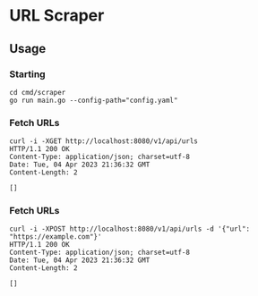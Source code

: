 # URL Scraper

## Usage

### Starting

```shell
cd cmd/scraper
go run main.go --config-path="config.yaml"
```

### Fetch URLs

```shell
curl -i -XGET http://localhost:8080/v1/api/urls
HTTP/1.1 200 OK
Content-Type: application/json; charset=utf-8
Date: Tue, 04 Apr 2023 21:36:32 GMT
Content-Length: 2

[]
```

### Fetch URLs

```shell
curl -i -XPOST http://localhost:8080/v1/api/urls -d '{"url": "https://example.com"}'
HTTP/1.1 200 OK
Content-Type: application/json; charset=utf-8
Date: Tue, 04 Apr 2023 21:36:32 GMT
Content-Length: 2

[]
```